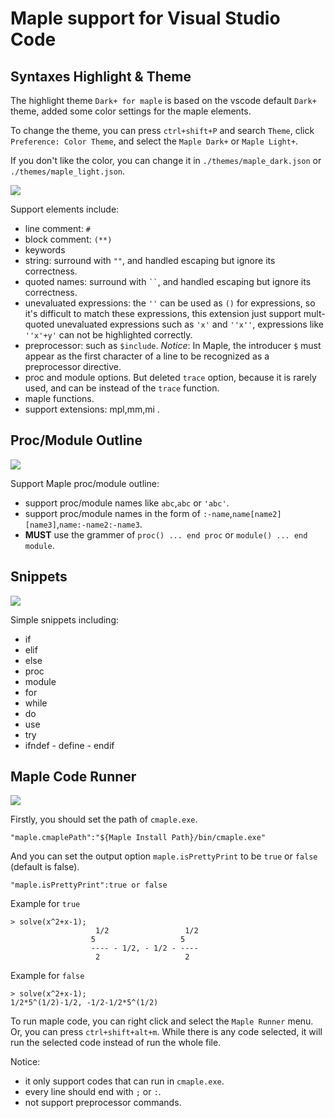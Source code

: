 # Maple support for Visual Studio Code

## Syntaxes Highlight & Theme
The highlight theme `Dark+ for maple` is based on the vscode default `Dark+` theme, added some color settings for the maple elements.

To change the theme, you can press `ctrl+shift+P` and search `Theme`, click `Preference: Color Theme`, and select the `Maple Dark+` or `Maple Light+`.

If you don't like the color, you can change it in `./themes/maple_dark.json` or `./themes/maple_light.json`.

<img src="https://github.com/yu961549745/VSCodeHighlightForMaple/blob/master/img/theme.png?raw=true">

Support elements include:
+ line comment: `#`
+ block comment: `(**)`
+ keywords
+ string: surround with `""`, and handled escaping but ignore its correctness.
+ quoted names: surround with ` `` `, and handled escaping but ignore its correctness.
+ unevaluated expressions: the `''` can be used as `()` for expressions, so it's difficult to match these expressions,
    this extension just support mult-quoted unevaluated expressions such as `'x'` and `''x''`, expressions like `''x'+y'` can not be highlighted correctly.
+ preprocessor: such as `$include`. *Notice*: In Maple, the introducer `$` must appear as the first character of a line to be recognized as a preprocessor directive.
+ proc and module options. But deleted `trace` option, because it is rarely used, and can be instead of the `trace` function. 
+ maple functions.
+ support extensions: mpl,mm,mi .

## Proc/Module Outline
<img src="https://github.com/yu961549745/VSCodeHighlightForMaple/blob/master/img/outline.png?raw=true">

Support Maple proc/module outline:
+ support proc/module names like `abc`,``abc`` or `'abc'`.
+ support proc/module names in the form of `:-name`,`name[name2][name3]`,`name:-name2:-name3`.
+ **MUST** use the grammer of `proc() ... end proc` or `module() ... end module`.

## Snippets

<img src="https://github.com/yu961549745/VSCodeHighlightForMaple/blob/master/img/snippets.gif?raw=true">

Simple snippets including:
+ if
+ elif
+ else
+ proc
+ module
+ for
+ while
+ do
+ use
+ try
+ ifndef - define - endif

## Maple Code Runner

<img src="https://github.com/yu961549745/VSCodeHighlightForMaple/blob/master/img/runner.gif?raw=true">

Firstly, you should set the path of `cmaple.exe`.
```
"maple.cmaplePath":"${Maple Install Path}/bin/cmaple.exe"
```
And you can set the output option `maple.isPrettyPrint` to be `true` or `false` (default is false).
```
"maple.isPrettyPrint":true or false
```
Example for `true`
```
> solve(x^2+x-1);
                   1/2                 1/2
                  5                   5
                  ---- - 1/2, - 1/2 - ----
                   2                   2
```
Example for `false`
```
> solve(x^2+x-1);
1/2*5^(1/2)-1/2, -1/2-1/2*5^(1/2)
```

To run maple code, you can right click and select the `Maple Runner` menu. Or, you can press `ctrl+shift+alt+m`. 
While there is any code selected, it will run the selected code instead of run the whole file.

Notice:
+ it only support codes that can run in `cmaple.exe`.
+ every line should end with `;` or `:`.
+ not support preprocessor commands.
